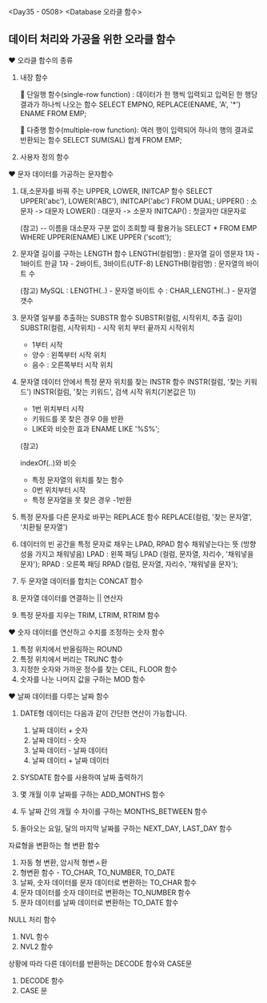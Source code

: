 <Day35 - 0508>
<Database 오라클 함수>

## 데이터 처리와 가공을 위한 오라클 함수

❤️ 오라클 함수의 종류

1. 내장 함수

   🤍 단일행 함수(single-row function) : 데이터가 한 행씩 입력되고 입력된 한 행당 결과가 하나씩 나오는 함수
   SELECT EMPNO, REPLACE(ENAME, 'A', '\*') ENAME FROM EMP;

   🤍 다중행 함수(multiple-row function): 여러 행이 입력되어 하나의 행의 결과로 반환되는 함수
   SELECT SUM(SAL) 합계 FROM EMP;

2. 사용자 정의 함수

❤️ 문자 데이터를 가공하는 문자함수

1. 대,소문자를 바꿔 주는 UPPER, LOWER, INITCAP 함수
   SELECT UPPER('abc'), LOWER('ABC'), INITCAP('abc') FROM DUAL;
   UPPER() : 소문자 -> 대문자
   LOWER() : 대문자 -> 소문자
   INITCAP() : 첫글자만 대문자로

   (참고)
   -- 이름을 대소문자 구분 없이 조회할 때 활용가능
   SELECT \* FROM EMP WHERE UPPER(ENAME) LIKE UPPER ('scott');

2. 문자열 길이를 구하는 LENGTH 함수
   LENGTH(컬럼명) : 문자열 길이
   영문자 1자 - 1바이트
   한글 1자 - 2바이트, 3바이트(UTF-8)
   LENGTHB(컬럼명) : 문자열의 바이트 수

   (참고)
   MySQL
   : LENGTH(..) - 문자열 바이트 수
   : CHAR_LENGTH(..) - 문자열 갯수

3. 문자열 일부를 추출하는 SUBSTR 함수
   SUBSTR(컬럼, 시작위치, 추출 길이)
   SUBSTR(컬럼, 시작위치) - 시작 위치 부터 끝까지
   시작위치

   - 1부터 시작
   - 양수 : 왼쪽부터 시작 위치
   - 음수 : 오른쪽부터 시작 위치

4. 문자열 데이터 안에서 특정 문자 위치를 찾는 INSTR 함수
   INSTR(컬럼, '찾는 키워드')
   INSTR(컬럼, '찾는 키워드', 검색 시작 위치(기본값은 1))

   - 1번 위치부터 시작
   - 키워드를 못 찾은 경우 0을 반환
   - LIKE와 비슷한 효과
     ENAME LIKE '%S%';

   (참고)

   indexOf(..)와 비슷

   - 특정 문자열의 위치를 찾는 함수
   - 0번 위치부터 시작
   - 특정 문자열을 못 찾은 경우 -1반환

5. 특정 문자를 다른 문자로 바꾸는 REPLACE 함수
   REPLACE(컬럼, '찾는 문자열', '치환될 문자열')

6. 데이터의 빈 공간을 특정 문자로 채우는 LPAD, RPAD 함수
   채워넣는다는 뜻 (방향성을 가지고 채워넣음)
   LPAD : 왼쪽 패딩
   LPAD (컬럼, 문자열, 자리수, '채워넣을 문자');
   RPAD : 오른쪽 패딩
   RPAD (컬럼, 문자열, 자리수, '채워넣을 문자');

7. 두 문자열 데이터를 합치는 CONCAT 함수

8. 문자열 데이터를 연결하는 || 연산자

9. 특정 문자를 지우는 TRIM, LTRIM, RTRIM 함수

❤️ 숫자 데이터를 연산하고 수치를 조정하는 숫자 함수

1. 특정 위치에서 반올림하는 ROUND
2. 특정 위치에서 버리는 TRUNC 함수
3. 지정한 숫자와 가까운 정수를 찾는 CEIL, FLOOR 함수
4. 숫자를 나눈 나머지 값을 구하는 MOD 함수

❤️ 날짜 데이터를 다루는 날짜 함수

1. DATE형 데이터는 다음과 같이 간단한 연산이 가능합니다.

   1. 날짜 데이터 + 숫자
   2. 날짜 데이터 - 숫자
   3. 날짜 데이터 - 날짜 데이터
   4. 날짜 데이터 + 날짜 데이터

2. SYSDATE 함수를 사용하여 날짜 출력하기
3. 몇 개월 이후 날짜를 구하는 ADD_MONTHS 함수
4. 두 날짜 간의 개월 수 차이를 구하는 MONTHS_BETWEEN 함수
5. 돌아오는 요일, 달의 마지막 날짜를 구하는 NEXT_DAY, LAST_DAY 함수

자료형을 변환하는 형 변환 함수

1. 자동 형 변환, 암시적 형변ㅅ환
2. 형변환 함수 - TO_CHAR, TO_NUMBER, TO_DATE
3. 날짜, 숫자 데이터를 문자 데이터로 변환하는 TO_CHAR 함수
4. 문자 데이터를 숫자 데이터로 변환하는 TO_NUMBER 함수
5. 문자 데이터를 날짜 데이터로 변환하는 TO_DATE 함수

NULL 처리 함수

1. NVL 함수
2. NVL2 함수

상황에 따라 다른 데이터를 반환하는 DECODE 함수와 CASE문

1. DECODE 함수
2. CASE 문
